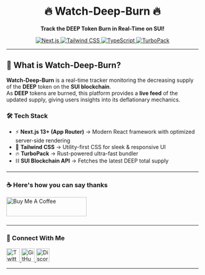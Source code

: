 <h1 align="center">🔥 Watch-Deep-Burn 🔥</h1>
<p align="center">
  <strong>Track the DEEP Token Burn in Real-Time on SUI!</strong>
</p>

<p align="center">
  <a href="https://nextjs.org/">
    <img src="https://img.shields.io/badge/Next.js-13+-black?style=for-the-badge&logo=next.js" alt="Next.js"/>
  </a>
  <a href="https://tailwindcss.com/">
    <img src="https://img.shields.io/badge/TailwindCSS-🚀-blue?style=for-the-badge&logo=tailwind-css" alt="Tailwind CSS"/>
  </a>
  <a href="https://www.typescriptlang.org/">
    <img src="https://img.shields.io/badge/TypeScript-💙-blue?style=for-the-badge&logo=typescript" alt="TypeScript"/>
  </a>
  <a href="https://nextjs.org/blog/next-13-1">
    <img src="https://img.shields.io/badge/TurboPack-Faster🔥-orange?style=for-the-badge&logo=rust" alt="TurboPack"/>
  </a>
</p>

---

## 🌊 **What is Watch-Deep-Burn?**  
**Watch-Deep-Burn** is a real-time tracker monitoring the decreasing supply of the **DEEP** token on the **SUI blockchain**.  
As **DEEP** tokens are burned, this platform provides a **live feed** of the updated supply, giving users insights into its deflationary mechanics.

### 🛠️ **Tech Stack**
- ⚡ **Next.js 13+ (App Router)** → Modern React framework with optimized server-side rendering  
- 🎨 **Tailwind CSS** → Utility-first CSS for sleek & responsive UI  
- 🔥 **TurboPack** → Rust-powered ultra-fast bundler  
- ⛓ **SUI Blockchain API** → Fetches the latest DEEP total supply  

---
  
  ### ☕ Here's how you can say thanks
<p align="left">
  <a href="https://www.buymeacoffee.com/jtcdev">
    <img src="https://cdn.buymeacoffee.com/buttons/v2/default-yellow.png" height="50" width="210" alt="Buy Me A Coffee"/>
  </a>
</p>

###

---

### 📢 Connect With Me
<div align="left">
  <a href="https://x.com/JTCdev" target="_blank">
    <img src="https://img.shields.io/static/v1?message=Twitter&logo=twitter&label=&color=1DA1F2&logoColor=white&labelColor=&style=for-the-badge" height="35" alt="Twitter"  />
  </a>
  <a href="https://github.com/JTCdev" target="_blank">
    <img src="https://img.shields.io/static/v1?message=GitHub&logo=github&label=&color=333&logoColor=white&labelColor=&style=for-the-badge" height="35" alt="GitHub"  />
  </a>
  <a href="https://discord.gg/JTCdev" target="_blank">
    <img src="https://img.shields.io/static/v1?message=Discord&logo=discord&label=&color=7289DA&logoColor=white&labelColor=&style=for-the-badge" height="35" alt="Discord"  />
  </a>
</div>

---